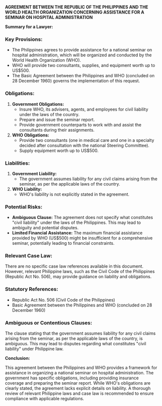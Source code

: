 **AGREEMENT BETWEEN THE REPUBLIC OF THE PHILIPPINES AND THE WORLD HEALTH ORGANIZATION CONCERNING ASSISTANCE FOR A SEMINAR ON HOSPITAL ADMINISTRATION**

**Summary for a Lawyer:**

### Key Provisions:

*   The Philippines agrees to provide assistance for a national seminar on hospital administration, which will be organized and conducted by the World Health Organization (WHO).
*   WHO will provide two consultants, supplies, and equipment worth up to US$500.
*   The Basic Agreement between the Philippines and WHO (concluded on 28 December 1960) governs the implementation of this request.

### Obligations:

1.  **Government Obligations:**
    *   Insure WHO, its advisers, agents, and employees for civil liability under the laws of the country.
    *   Prepare and issue the seminar report.
    *   Provide government counterparts to work with and assist the consultants during their assignments.
2.  **WHO Obligations:**
    *   Provide two consultants (one in medical care and one in a specialty decided after consultation with the national Steering Committee).
    *   Supply equipment worth up to US$500.

### Liabilities:

1.  **Government Liability:**
    *   The government assumes liability for any civil claims arising from the seminar, as per the applicable laws of the country.
2.  **WHO Liability:**
    *   WHO's liability is not explicitly stated in the agreement.

### Potential Risks:

*   **Ambiguous Clause:** The agreement does not specify what constitutes "civil liability" under the laws of the Philippines. This may lead to ambiguity and potential disputes.
*   **Limited Financial Assistance:** The maximum financial assistance provided by WHO (US$500) might be insufficient for a comprehensive seminar, potentially leading to financial constraints.

### Relevant Case Law:

There are no specific case law references available in this document. However, relevant Philippine laws, such as the Civil Code of the Philippines (Republic Act No. 506), may provide guidance on liability and obligations.

### Statutory References:

*   Republic Act No. 506 (Civil Code of the Philippines)
*   Basic Agreement between the Philippines and WHO (concluded on 28 December 1960)

### Ambiguous or Contentious Clauses:

The clause stating that the government assumes liability for any civil claims arising from the seminar, as per the applicable laws of the country, is ambiguous. This may lead to disputes regarding what constitutes "civil liability" under Philippine law.

**Conclusion:**

This agreement between the Philippines and WHO provides a framework for assistance in organizing a national seminar on hospital administration. The government has specific obligations, including providing insurance coverage and preparing the seminar report. While WHO's obligations are clearly stated, the agreement lacks explicit details on liability. A thorough review of relevant Philippine laws and case law is recommended to ensure compliance with applicable regulations.